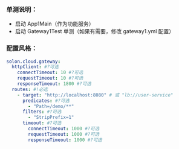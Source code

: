 ### 单测说明：

* 启动 App1Main（作为功能服务）
* 启动 Gateway1Test 单测（如果有需要，修改 gateway1.yml 配置）



### 配置风格：

```yaml
solon.cloud.gateway:
  httpClient: #?可选
    connectTimeout: 10 #?可选
    requestTimeout: 10 #?可选
    responseTimeout: 1800 #?可选
  routes: #!必选
    - target: "http://localhost:8080" # 或 "lb://user-service"
      predicates: #?可选
        - "Path=/demo/**"
      filters: #?可选
        - "StripPrefix=1"
      timeout: #?可选
        connectTimeout: 1000 #?可选
        requestTimeout: 1000 #?可选
        responseTimeout: 1000 #?可选
```


